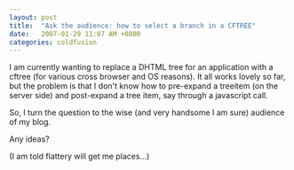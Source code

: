 ```yaml
---
layout: post
title:  "Ask the audience: how to select a branch in a CFTREE"
date:   2007-01-29 11:07 AM +0000
categories: coldfusion
---
```

I am currently wanting to replace a DHTML tree for an application with a cftree (for various cross browser and OS reasons). It all works lovely so far, but the problem is that I don't know how to pre-expand a treeitem (on the server side) and post-expand a tree item, say through a javascript call.

So, I turn the question to the wise (and very handsome I am sure) audience of my blog.

Any ideas? 

(I am told flattery will get me places...)